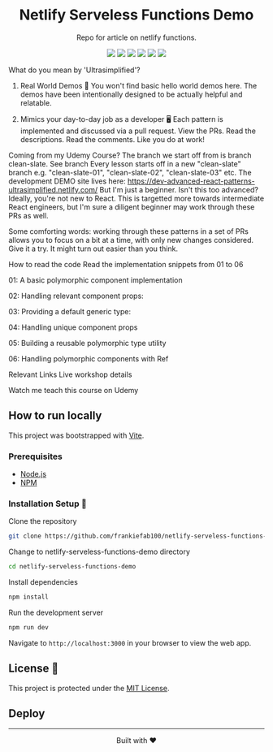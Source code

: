 <div align="center">
 <h1>Netlify Serveless Functions Demo</h1>
 <p>Repo for article on netlify functions.</p>


<p>
<img src="https://img.shields.io/badge/React-20232A?style=for-the-badge&logo=react&logoColor=61DAFB">
<img src="https://img.shields.io/badge/JavaScript-323330?style=for-the-badge&logo=javascript&logoColor=F7DF1E">
<img src="https://img.shields.io/badge/CSS3-1572B6?style=for-the-badge&logo=css3&logoColor=white">
<img src="https://img.shields.io/badge/React_Router-CA4245?style=for-the-badge&logo=react-router&logoColor=white">
<img src="https://img.shields.io/badge/npm-CB3837?style=for-the-badge&logo=npm&logoColor=white">
<img src="https://img.shields.io/badge/Netlify-00C7B7?style=for-the-badge&logo=netlify&logoColor=white">
</p>
</div>

What do you mean by 'Ultrasimplified'?

1. Real World Demos 🚀
You won't find basic hello world demos here. The demos have been intentionally designed to be actually helpful and relatable.

2. Mimics your day-to-day job as a developer 🖥
Each pattern is implemented and discussed via a pull request. View the PRs. Read the descriptions. Read the comments. Like you do at work!

Coming from my Udemy Course?
The branch we start off from is branch clean-slate. See branch
Every lesson starts off in a new "clean-slate" branch e.g. "clean-slate-01", "clean-slate-02", "clean-slate-03" etc.
The development DEMO site lives here: <https://dev-advanced-react-patterns-ultrasimplified.netlify.com/>
But I'm just a beginner. Isn't this too advanced?
Ideally, you're not new to React. This is targetted more towards intermediate React engineers, but I'm sure a diligent beginner may work through these PRs as well.

Some comforting words: working through these patterns in a set of PRs allows you to focus on a bit at a time, with only new changes considered. Give it a try. It might turn out easier than you think.

How to read the code
Read the implementation snippets from 01 to 06

01: A basic polymorphic component implementation

02: Handling relevant component props:

03: Providing a default generic type:

04: Handling unique component props

05: Building a reusable polymorphic type utility

06: Handling polymorphic components with Ref

Relevant Links
Live workshop details

Watch me teach this course on Udemy

## How to run locally

This project was bootstrapped with [Vite](https://vitejs.dev).

### Prerequisites

- [Node.js](https://nodejs.org/)
- [NPM](https://www.npmjs.com/)

### Installation  Setup 🚧

Clone the repository

```BASH
git clone https://github.com/frankiefab100/netlify-serveless-functions-demo.git
```

Change to netlify-serveless-functions-demo directory

```BASH
cd netlify-serveless-functions-demo
```

Install dependencies

```BASH
npm install
```

Run the development server

```BASH
npm run dev
```

Navigate to `http://localhost:3000` in your browser to view the web app.

## License 📜

This project is protected under the [MIT License](./License).


## Deploy



<hr>
<p align="center">
Built with ❤️
</p>
